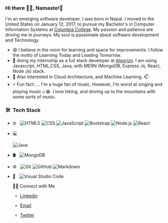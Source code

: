 ### Hi there 👋😀, Namaste!🙏

I'm an emerging software developer. I was born in Nepal.  I moved to the United States on January 12,  2017, to pursue my Bachelor's in Computer Information Systems at [Columbia College](https://www.ccis.edu). My passion and patience are driving me in journeys. My soul is passionate about software development and Technology.

- 😄 I believe in the room for learning and space for improvements. I follow the motto of Learning Today and Leading Tomorrow.
- 🌱 doing my internship as a full stack developer at [Algorizn](https://www.algorizin.com). I am using Javascript, HTML,CSS, Java, with MERN (MongoDB, Express Js, React, Node Js) stack.
- 🤔 Also interested in Cloud Architecture, and Machine Learning.
📫 
- ⚡ Fun fact: ... I'm a huge fan of music. However, I'm worst at singing and playing music☺️😁. I love hiking, and driving up to the mountains with some sorts of music.

<h3> 🛠 &nbsp;Tech Stack</h3>
 
- 🌐 &nbsp;
  ![HTML5](https://img.shields.io/badge/-HTML5-333333?style=flat&logo=HTML5)
  ![CSS](https://img.shields.io/badge/-CSS-333333?style=flat&logo=CSS3&logoColor=1572B6)
  ![JavaScript](https://img.shields.io/badge/-JavaScript-333333?style=flat&logo=javascript)
  ![Bootstrap](https://img.shields.io/badge/-Bootstrap-333333?style=flat&logo=bootstrap&logoColor=563D7C)
  ![Node.js](https://img.shields.io/badge/-Node.js-333333?style=flat&logo=node.js)
  ![React](https://img.shields.io/badge/-React-333333?style=flat&logo=react)
- 💻 &nbsp;
 
  ![Java](https://img.shields.io/badge/-Java-333333?style=flat&logo=Java&logoColor=007396)
 

- 🛢 &nbsp;
  ![MongoDB](https://img.shields.io/badge/-MongoDB-333333?style=flat&logo=mongodb)
- ⚙️ &nbsp;
  ![Git](https://img.shields.io/badge/-Git-333333?style=flat&logo=git)
  ![GitHub](https://img.shields.io/badge/-GitHub-333333?style=flat&logo=github)
  ![Markdown](https://img.shields.io/badge/-Markdown-333333?style=flat&logo=markdown)
- 🔧 &nbsp;
  ![Visual Studio Code](https://img.shields.io/badge/-Visual%20Studio%20Code-333333?style=flat&logo=visual-studio-code&logoColor=007ACC)
  
  🤝🏻 Connect with Me 
  - [Linkedin](https://www.linkedin.com/in/bikram-rumba/) 
 
  - [Email](rumbikram123@gmail.com)
  
  - [Twitter](https://twitter.com/rumbikram1231)


<!--
**BikramRumba/BikramRumba** is a ✨ _special_ ✨ repository because its `README.md` (this file) appears on your GitHub profile.

Here are some ideas to get you started:

- 🔭 I’m currently working on ...Algorizin
- 🌱 I’m currently learning ...Full Stack Developement
- 👯 I’m looking to collaborate on ...
- 🤔 I’m looking for help with ...
- 💬 Ask me about ...
- 📫 How to reach me: ...
- 😄 Pronouns: ...
- ⚡ Fun fact: ...
-->
